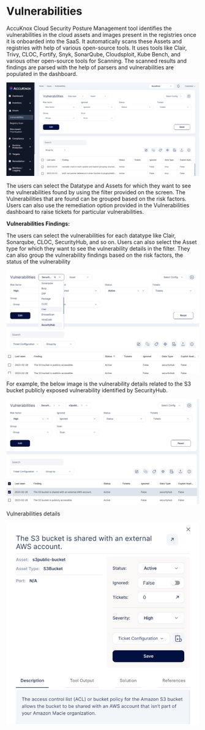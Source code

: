 # **Vulnerabilities**

AccuKnox Cloud Security Posture Management tool identifies the vulnerabilities in the cloud assets and images present in the registries once it is onboarded into the SaaS. It automatically scans these Assets and registries with help of various open-source tools. It uses tools like Clair, Trivy, CLOC, Fortify, Snyk, SonarQube, Cloudsploit, Kube Bench, and various other open-source tools for Scanning. The scanned results and findings are parsed with the help of parsers and vulnerabilities are populated in the dashboard. 

![](/saas/images/vulnerabilities-1.png)

The users can select the Datatype and Assets for which they want to see the vulnerabilities found by using the filter provided on the screen. The Vulnerabilities that are found can be grouped based on the risk factors. Users can also use the remediation option provided in the Vulnerabilities dashboard to raise tickets for particular vulnerabilities. 

**Vulnerabilities Findings:** 

The users can select the vulnerabilities for each datatype like Clair, Sonarqube, CLOC, SecurityHub, and so on. Users can also select the Asset type for which they want to see the vulnerability details in the filter. They can also group the vulnerability findings based on the risk factors, the status of the vulnerability

![](/saas/images/vulnerabilities-2.png)


For example, the below image is the vulnerability details related to the S3 bucket publicly exposed vulnerability identified by SecurityHub. 

![](/saas/images/vulnerabilities-3.png)


Vulnerabilities details

![](/saas/images/vulnerabilities-4.png)